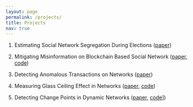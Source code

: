 ```yaml
---
layout: page
permalink: /projects/
title: Projects
nav: true
---
```


1. Estimating Social Network Segregation During Elections ([paper](https://arxiv.org/abs/2012.13643))

2. Mitigating Misinformation on Blockchain Based Social Network ([paper](https://arxiv.org/abs/2201.07076), [code](https://github.com/luo-lorry/SIR-blockchain))

3. Detecting Anomalous Transactions on Networks ([paper](https://arxiv.org/abs/2109.12727))

4. Measuring Glass Ceiling Effect in Networks ([paper](https://arxiv.org/abs/2303.09990), [code](https://github.com/luo-lorry/Mutual-Information-Network-Inequality-Measure))

5. Detecting Change Points in Dynamic Networks ([paper](http://128.84.21.203/abs/2303.10753), [code](https://github.com/luo-lorry/Network-Change-Detection/blob/main/Fr%C3%A9chet.ipynb)])